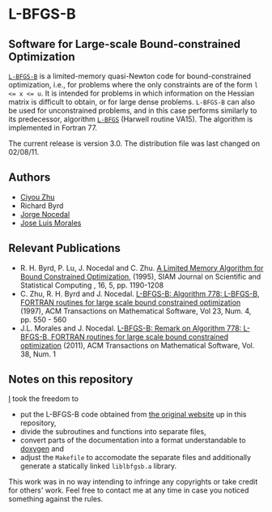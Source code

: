 # L-BFGS-B

## Software for Large-scale Bound-constrained Optimization
[`L-BFGS-B`](http://users.iems.northwestern.edu/~nocedal/lbfgsb.html) is a limited-memory quasi-Newton code for bound-constrained optimization,
i.e., for problems where the only constraints are of the form `l <= x <= u`.
It is intended for problems in which information on the Hessian matrix is difficult to obtain,
or for large dense problems.
`L-BFGS-B` can also be used for unconstrained problems, and in this case performs similarly to its predecessor,
algorithm [`L-BFGS`](http://users.iems.northwestern.edu/~nocedal/lbfgs.html) (Harwell routine VA15). The algorithm is implemented in Fortran 77.

The current release is version 3.0. The distribution file was last changed on 02/08/11.

## Authors

* [Ciyou Zhu](http://web.archive.org/web/19990129014554/http://www.ece.nwu.edu/%7Eciyou/)
* Richard Byrd
* [Jorge Nocedal](http://www.ece.northwestern.edu/~nocedal)
* [Jose Luis Morales](http://web.archive.org/web/20080509084403/http://www.ece.northwestern.edu:80/~morales/)

## Relevant Publications

* R. H. Byrd, P. Lu, J. Nocedal and C. Zhu. [A Limited Memory Algorithm for Bound Constrained Optimization](https://doi.org/10.1137/0916069), (1995), SIAM Journal on Scientific and Statistical Computing , 16, 5, pp. 1190-1208
* C. Zhu, R. H. Byrd and J. Nocedal. [L-BFGS-B: Algorithm 778: L-BFGS-B, FORTRAN routines for large scale bound constrained optimization](https://doi.org/10.1145/279232.279236) (1997), ACM Transactions on Mathematical Software, Vol 23, Num. 4, pp. 550 - 560
* J.L. Morales and J. Nocedal. [L-BFGS-B: Remark on Algorithm 778: L-BFGS-B, FORTRAN routines for large scale bound constrained optimization](https://doi.org/10.1145/2049662.2049669) (2011), ACM Transactions on Mathematical Software, Vol. 38, Num. 1

## Notes on this repository

[I](https://github.com/jonathanschilling/) took the freedom to

* put the L-BFGS-B code obtained from [the original website](http://users.iems.northwestern.edu/~nocedal/Software/Lbfgsb.3.0.tar.gz) up in this repository,
* divide the subroutines and functions into separate files,
* convert parts of the documentation into a format understandable to [doxygen](https://www.doxygen.nl/index.html) and
* adjust the `Makefile` to accomodate the separate files and additionally generate a statically linked `liblbfgsb.a` library.

This work was in no way intending to infringe any copyrights or take credit for others' work.
Feel free to contact me at any time in case you noticed something against the rules.
